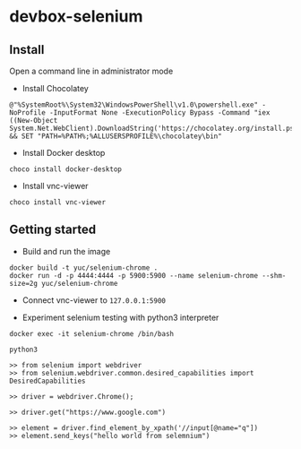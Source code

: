 
# devbox-selenium

## Install

Open a command line in administrator mode

* Install Chocolatey
```
@"%SystemRoot%\System32\WindowsPowerShell\v1.0\powershell.exe" -NoProfile -InputFormat None -ExecutionPolicy Bypass -Command "iex ((New-Object System.Net.WebClient).DownloadString('https://chocolatey.org/install.ps1'))" && SET "PATH=%PATH%;%ALLUSERSPROFILE%\chocolatey\bin"
```

* Install Docker desktop
```
choco install docker-desktop
```

* Install vnc-viewer
```
choco install vnc-viewer
```

## Getting started

* Build and run the image
```
docker build -t yuc/selenium-chrome .
docker run -d -p 4444:4444 -p 5900:5900 --name selenium-chrome --shm-size=2g yuc/selenium-chrome
```

* Connect vnc-viewer to `127.0.0.1:5900`

* Experiment selenium testing with python3 interpreter
```
docker exec -it selenium-chrome /bin/bash

python3

>> from selenium import webdriver
>> from selenium.webdriver.common.desired_capabilities import DesiredCapabilities

>> driver = webdriver.Chrome();

>> driver.get("https://www.google.com")

>> element = driver.find_element_by_xpath('//input[@name="q"])
>> element.send_keys("hello world from selemnium")
```
